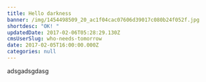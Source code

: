 ```yaml
---
title: Hello darkness
banner: /img/1454498509_20_ac1f04cac07606d39017c080b24f052f.jpg
shortdesc: "OK! "
updatedDate: 2017-02-06T05:28:29.130Z
cmsUserSlug: who-needs-tomorrow
date: 2017-02-05T16:00:00.000Z
categories: null
---
```


adsgadsgdasg